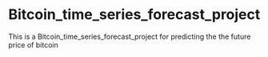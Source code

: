 # Bitcoin_time_series_forecast_project
This is a Bitcoin_time_series_forecast_project for predicting the the future price of bitcoin
